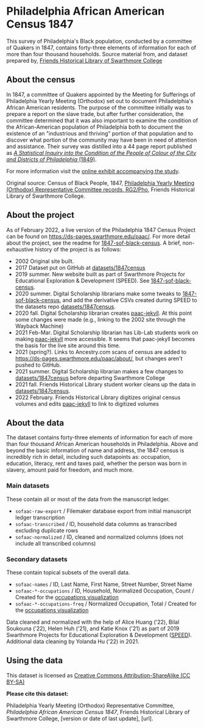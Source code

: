 # Philadelphia African American Census 1847
This survey of Philadelphia's Black population, conducted by a committee of Quakers in 1847, contains forty-three elements of information for each of more than four thousand households. Source material from, and dataset prepared by, [Friends Historical Library of Swarthmore College](http://www.swarthmore.edu/friends-historical-library)

## About the census

In 1847, a committee of Quakers appointed by the Meeting for Sufferings of Philadelphia Yearly Meeting (Orthodox) set out to document Philadelphia's African American residents. The purpose of the committee initially was to prepare a report on the slave trade, but after further consideration, the committee determined that it was also important to examine the condition of the African-American population of Philadelphia both to document the existence of an "industrious and thriving" portion of that population and to discover what portion of the community may have been in need of attention and assistance. Their survey was distilled into a 44 page report published as [_A Statistical Inquiry into the Condition of the People of Colour of the City and Districts of Philadelphia_ (1849)](paac1847censusreport.pdf).

For more information visit the [online exhibit accompanying the  study](https://ds-pages.swarthmore.edu/paac/).

Original source: Census of Black People, 1847, [Philadelphia Yearly Meeting (Orthodox) Representative Committee records, RG2/Pho](http://archives.tricolib.brynmawr.edu/repositories/9/resources/5742), Friends Historical Library of Swarthmore College.

## About the project
As of February 2022, a live version of the Philadelphia 1847 Census Project can be found on https://ds-pages.swarthmore.edu/paac/. For more detail about the project, see the readme for [1847-sof-black-census](https://github.com/swat-ds/1847-sof-black-census). A brief, non-exhaustive history of the project is as follows:
- 2002 Original site built.
- 2017 Dataset put on GitHub at [datasets/1847census](https://github.com/swat-ds/datasets/tree/main/1847census)
- 2019 summer. New website built as part of Swarthmore Projects for Educational Exploration & Development (SPEED). See [1847-sof-black-census](https://github.com/swat-ds/1847-sof-black-census).
- 2020 summer. Digital Scholarship librarians make some tweaks to [1847-sof-black-census](https://github.com/swat-ds/1847-sof-black-census), and add the derivative CSVs created during SPEED to the datasets repo [datasets/1847census](https://github.com/swat-ds/datasets/tree/main/1847census).
- 2020 fall. Digital Scholarship librarian creates [paac-jekyll](https://github.com/swat-ds/paac-jekyll). At this point some changes were made (e.g., linking to the 2002 site through the Wayback Machine)
- 2021 Feb-Mar. Digital Scholarship librarian has Lib-Lab students work on making [paac-jekyll](https://github.com/swat-ds/paac-jekyll) more accessible. It seems that paac-jekyll becomes the basis for the live site around this time.
- 2021 (spring?). Links to Ancestry.com scans of census are added to https://ds-pages.swarthmore.edu/paac/about/, but changes aren't pushed to GitHub.
- 2021 summer. Digital Scholarship librarian makes a few changes to [datasets/1847census](https://github.com/swat-ds/datasets/tree/main/1847census) before departing Swarthmore College
- 2021 fall. Friends Historical Library student worker cleans up the data in [datasets/1847census](https://github.com/swat-ds/datasets/tree/main/1847census).
- 2022 February. Friends Historical Library digitizes original census volumes and edits [paac-jekyll](https://github.com/swat-ds/paac-jekyll) to link to digitized volumes

## About the data
The dataset contains forty-three elements of information for each of more than four thousand African American households in Philadelphia. Above and beyond the basic information of name and address, the 1847 census is incredibly rich in detail, including such datapoints as: occupation, education, literacy, rent and taxes paid, whether the person was born in slavery, amount paid for freedom, and much more.

### Main datasets
These contain all or most of the data from the manuscript ledger.
- `sofaac-raw-export` / Filemaker database export from initial manuscript ledger transcription
- `sofaac-transcribed` / ID, household data columns as transcribed excluding duplicate rows
- `sofaac-normalized` / ID, cleaned and normalized columns (does not include all transcribed columns)

### Secondary datasets
These contain topical subsets of the overall data.
- `sofaac-names` / ID, Last Name, First Name, Street Number, Street Name
- `sofaac-*-occupations` / ID, Household, Normalized Occupation, Count / Created for the [occupations visualization](https://ds-pages.swarthmore.edu/paac/occupations/)
- `sofaac-*-occupations-freq` / Normalized Occupation, Total / Created for the [occupations visualization](https://ds-pages.swarthmore.edu/paac/occupations/)

Data cleaned and normalized with the help of Alice Huang ('22), Bilal Soukouna ('22), Helen Huh ('21), and Katie Knox ('21) as part of 2019 Swarthmore Projects for Educational Exploration & Development ([SPEED](https://www.swarthmore.edu/its/swarthmore-projects-educational-exploration-and-development-speed-program)). Additional data cleaning by Yolanda Hu ('22) in 2021.

## Using the data
This dataset is licensed as [Creative Commons Attribution-ShareAlike (CC BY-SA)](https://creativecommons.org/licenses/by-sa/4.0/)

**Please cite this dataset:**

Philadelphia Yearly Meeting (Orthodox) Representative Committee, _Philadelphia African American Census 1847_, Friends Historical Library of Swarthmore College, [version or date of last update], [url].
